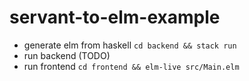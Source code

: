 # servant-to-elm-example

- generate elm from haskell `cd backend && stack run`
- run backend (TODO)
- run frontend `cd frontend && elm-live src/Main.elm`